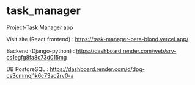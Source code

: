 # task_manager
Project-Task Manager app 

Visit site (React frontend) : https://task-manager-beta-blond.vercel.app/

Backend (Django-python) : https://dashboard.render.com/web/srv-cs1egfg8fa8c73d015mg

DB PostgreSQL : https://dashboard.render.com/d/dpg-cs3cmmqj1k6c73ac2rv0-a
